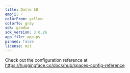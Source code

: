 ```yaml
---
title: Dalle 6D
emoji: ⚡
colorFrom: yellow
colorTo: gray
sdk: gradio
sdk_version: 3.0.26
app_file: app.py
pinned: false
license: mit
---
```


Check out the configuration reference at https://huggingface.co/docs/hub/spaces-config-reference
